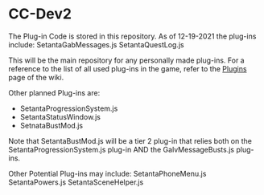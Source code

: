 # CC-Dev2

The Plug-in Code is stored in this repository. 
As of 12-19-2021 the plug-ins include:
SetantaGabMessages.js
SetantaQuestLog.js

This will be the main repository for any personally made plug-ins. For a reference to the list of all used plug-ins in the game, refer to the [Plugins](https://github.com/Setanta357/CC-Dev2/wiki/Plug-ins) page of the wiki.

Other planned Plug-ins are:
* SetantaProgressionSystem.js
* SetantaStatusWindow.js
* SetnataBustMod.js


Note that SetantaBustMod.js will be a tier 2 plug-in that relies both on the SetantaProgressionSystem.js plug-in AND the GalvMessageBusts.js plug-ins.

Other Potential Plug-ins may include:
SetantaPhoneMenu.js
SetantaPowers.js
SetantaSceneHelper.js

